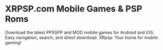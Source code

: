 # XRPSP.com Mobile Games & PSP Roms
Download the latest PPSSPP and MOD mobile games for Android and iOS. Easy navigation, search, and direct download. XRpsp: Your home for mobile gaming!
